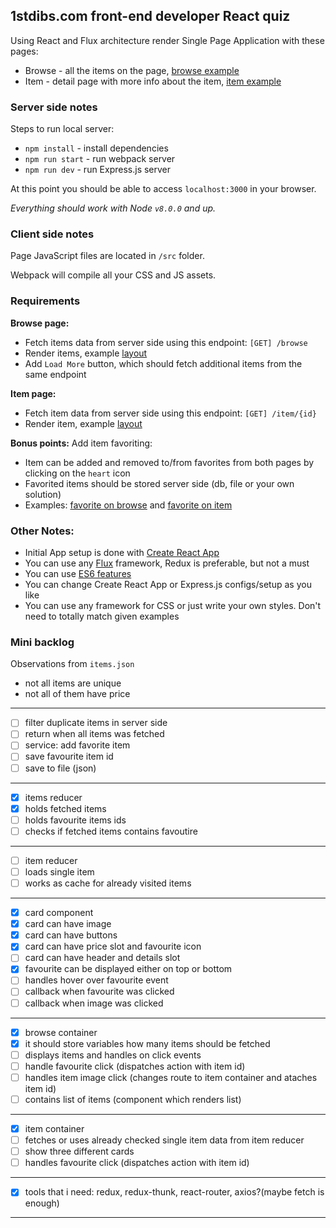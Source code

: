 ## 1stdibs.com front-end developer React quiz

Using React and Flux architecture render Single Page Application with these pages:
- Browse - all the items on the page, [browse example](./examples/browse.png)
- Item - detail page with more info about the item, [item example](./examples/item.png)

### Server side notes
Steps to run local server:
- `npm install` - install dependencies
- `npm run start` - run webpack server
- `npm run dev` - run Express.js server

At this point you should be able to access `localhost:3000` in your browser.

*Everything should work with Node `v8.0.0` and up.*

### Client side notes
Page JavaScript files are located in `/src` folder.

Webpack will compile all your CSS and JS assets.

### Requirements
**Browse page:**

- Fetch items data from server side using this endpoint: `[GET] /browse`
- Render items, example [layout](./examples/browse.png)
- Add `Load More` button, which should fetch additional items from the same endpoint

**Item page:**

- Fetch item data from server side using this endpoint: `[GET] /item/{id}`
- Render item, example [layout](./examples/item.png)

**Bonus points:**
Add item favoriting:
- Item can be added and removed to/from favorites from both pages by clicking on the `heart` icon
- Favorited items should be stored server side (db, file or your own solution)
- Examples: [favorite on browse](./examples/favorite-browse.png) and [favorite on item](./examples/favorite-item.png)

### Other Notes:
- Initial App setup is done with [Create React App](https://github.com/facebookincubator/create-react-app)
- You can use any [Flux](https://facebook.github.io/flux/) framework, Redux is preferable, but not a must 
- You can use [ES6 features](https://github.com/facebookincubator/create-react-app/blob/master/packages/react-scripts/template/README.md#supported-language-features-and-polyfills)
- You can change Create React App or Express.js configs/setup as you like
- You can use any framework for CSS or just write your own styles. Don't need to totally match given examples

### Mini backlog
Observations from ```items.json```
- not all items are unique
- not all of them have price
------
- [ ] filter duplicate items in server side
- [ ] return when all items was fetched
- [ ] service: add favorite item
- [ ] save favourite item id
- [ ] save to file (json)
-------
- [x] items reducer
- [x] holds fetched items
- [ ] holds favourite items ids
- [ ] checks if fetched items contains favoutire
-------
- [ ] item reducer
- [ ] loads single item
- [ ] works as cache for already visited items
-------
- [x] card component
- [x] card can have image
- [x] card can have buttons
- [x] card can have price slot and favourite icon
- [ ] card can have header and details slot
- [x] favourite can be displayed either on top or bottom
- [ ] handles hover over favourite event
- [ ] callback when favourite was clicked
- [ ] callback when image was clicked
-------
- [x] browse container
- [x] it should store variables how many items should be fetched
- [ ] displays items and handles on click events
- [ ] handle favourite click (dispatches action with item id) 
- [ ] handles item image click (changes route to item container and ataches item id)
- [ ] contains list of items (component which renders list)
-------
- [x] item container
- [ ] fetches or uses already checked single item data from item reducer
- [ ] show three different cards
- [ ] handles favourite click (dispatches action with item id)
------
- [x] tools that i need: redux, redux-thunk, react-router, axios?(maybe fetch is enough)
------